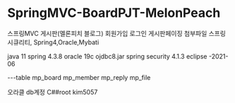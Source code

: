 # SpringMVC-BoardPJT-MelonPeach
스프링MVC 게시판(멜론피치 블로그) 회원가입 로그인 게시판페이징 첨부파일  스프링시큐리티, Spring4,Oracle,Mybati

java 11
spring 4.3.8
oracle 19c
ojdbc8.jar
spring security 4.1.3
eclipse -2021-06

---table
mp_board
mp_member
mp_reply
mp_file

오라클 db계정
C##root
kim5057
